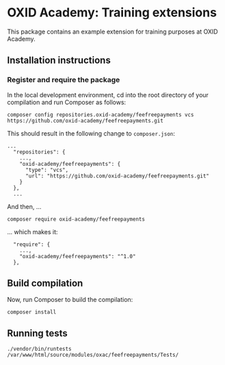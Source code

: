 # OXID Academy: Training extensions

This package contains an example extension for training purposes at OXID Academy. 

## Installation instructions

### Register and require the package

In the local development environment, cd into the root directory of your compilation
and run Composer as follows:
 
```
composer config repositories.oxid-academy/feefreepayments vcs https://github.com/oxid-academy/feefreepayments.git
```

This should result in the following change to `composer.json`:
```
...
  "repositories": {
    ...,
    "oxid-academy/feefreepayments": {
      "type": "vcs",
      "url": "https://github.com/oxid-academy/feefreepayments.git"
    }
  },
  ...
```

And then, ...
```
composer require oxid-academy/feefreepayments
```

... which makes it:
```
  "require": {
    ...,
    "oxid-academy/feefreepayments": "^1.0"
  },
```

## Build compilation

Now, run Composer to build the compilation:
```
composer install
```

## Running tests
`./vendor/bin/runtests /var/www/html/source/modules/oxac/feefreepayments/Tests/`
